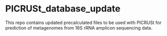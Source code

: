 # PICRUSt_database_update
This repo contains updated precalculated files to be used with PICRUSt for prediction of metagenomes from 16S rRNA amplicon sequencing data.
